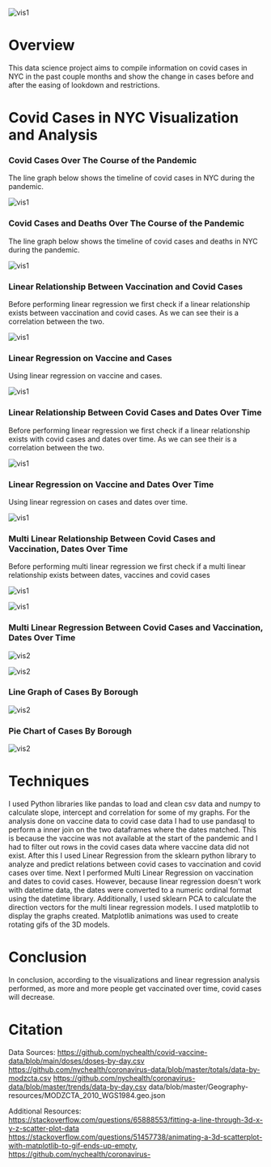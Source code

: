 ![vis1](graphs/frontimg.jpg)

# Overview
This data science project aims to compile information on covid cases in NYC in the past couple months and show the change in cases before and after the easing of lookdown and restrictions. 


# Covid Cases in NYC Visualization and Analysis

### Covid Cases Over The Course of the Pandemic

The line graph below shows the timeline of covid cases in NYC during the pandemic.

![vis1](graphs/TrendDataCovid.png)











### Covid Cases and Deaths Over The Course of the Pandemic

The line graph below shows the timeline of covid cases and deaths in NYC during the pandemic.

![vis1](graphs/CasesOverlay.png)










### Linear Relationship Between Vaccination and Covid Cases

Before performing linear regression we first check if a linear relationship exists between vaccination and covid cases. As we can see their is a correlation between the two.

![vis1](graphs/CasesVaccineRelation.png)










### Linear Regression on Vaccine and Cases

Using linear regression on vaccine and cases.

![vis1](graphs/linearvaccinemodel.png)









### Linear Relationship Between Covid Cases and Dates Over Time

Before performing linear regression we first check if a linear relationship exists with covid cases and dates over time. As we can see their is a correlation between the two.

![vis1](graphs/CasesDateRelation.png)













### Linear Regression on Vaccine and Dates Over Time

Using linear regression on cases and dates over time.

![vis1](graphs/lineardatemodel.png)










### Multi Linear Relationship Between Covid Cases and Vaccination, Dates Over Time

Before performing multi linear regression we first check if a multi linear relationship exists between dates, vaccines and covid cases

![vis1](graphs/MultiLinearRelation.png)












![vis1](graphs/MultiLinearRelation.gif)











### Multi Linear Regression Between Covid Cases and Vaccination, Dates Over Time

![vis2](graphs/MultiLinearRegress.png)











![vis2](graphs/MultiLinearRegress.gif)











### Line Graph of Cases By Borough
![vis2](graphs/CasesByBoroughLine.png)













### Pie Chart of Cases By Borough
![vis2](graphs/CasesByBoroughPie.png)










# Techniques

I used Python libraries like pandas to load and clean csv data and numpy to calculate slope, intercept and correlation for some of my graphs. For the analysis done on vaccine data to covid case data I had to use pandasql to perform a inner join on the two dataframes where the dates matched. This is because the vaccine was not available at the start of the pandemic and I had to filter out rows in the covid cases data where vaccine data did not exist. After this I used Linear Regression from the sklearn python library to analyze and predict relations between covid cases to vaccination and covid cases over time. Next I performed Multi Linear Regression on vaccination and dates to covid cases. However, because linear regression doesn't work with datetime data, the dates were converted to a numeric ordinal format using the datetime library. Additionally, I used sklearn PCA to calculate the direction vectors for the multi linear regression models. I used matplotlib to display the graphs created. Matplotlib animations was used to create rotating gifs of the 3D models.   


# Conclusion

In conclusion, according to the visualizations and linear regression analysis performed, as more and more people get vaccinated over time, covid cases will decrease.


# Citation
Data Sources:
https://github.com/nychealth/covid-vaccine-data/blob/main/doses/doses-by-day.csv 
https://github.com/nychealth/coronavirus-data/blob/master/totals/data-by-modzcta.csv 
https://github.com/nychealth/coronavirus-data/blob/master/trends/data-by-day.csv
data/blob/master/Geography-resources/MODZCTA_2010_WGS1984.geo.json

Additional Resources:
https://stackoverflow.com/questions/65888553/fitting-a-line-through-3d-x-y-z-scatter-plot-data 
https://stackoverflow.com/questions/51457738/animating-a-3d-scatterplot-with-matplotlib-to-gif-ends-up-empty, https://github.com/nychealth/coronavirus-
